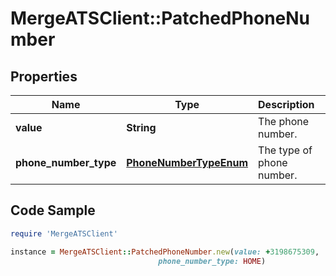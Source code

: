 # MergeATSClient::PatchedPhoneNumber

## Properties

Name | Type | Description | Notes
------------ | ------------- | ------------- | -------------
**value** | **String** | The phone number. | [optional] 
**phone_number_type** | [**PhoneNumberTypeEnum**](PhoneNumberTypeEnum.md) | The type of phone number. | [optional] 

## Code Sample

```ruby
require 'MergeATSClient'

instance = MergeATSClient::PatchedPhoneNumber.new(value: +3198675309,
                                 phone_number_type: HOME)
```



